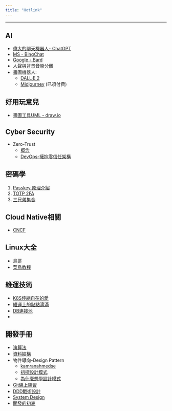 ```yaml
---
title: "Hotlink"
---
```


---

## AI

* [偉大的聊天機器人- ChatGPT](https://chat.openai.com/chat)
* [MS - BingChat](https://www.bing.com/)
* [Google - Bard]()
* [人聲與背景音樂分離](https://youtu.be/Y4L19X3W3f4)
* 畫圖機器人:
   * [DALL·E 2](https://www.bnext.com.tw/article/73621/dall-e-0105)
   * [Midjourney](https://www.kocpc.com.tw/archives/453331) (已須付費)

## 好用玩意兒
  * [ 畫圖工具UML - draw.io](https://www.diagrams.net/example-diagrams)
  
## Cyber Security
  * Zero-Trust 
    * [ 概念 ]()
    * [ DevOps-擁抱零信任架構]() 
## 密碼學
1. [Passkey 原理介紹](https://youtu.be/kHwTYgktGlM)
2. [TOTP 2FA](https://medium.com/starbugs/totp-2fa-algorithm-in-10-mins-25acc3c35df9)
3. [三兄弟集合](https://medium.com/starbugs/what-are-encoding-encrypt-and-hashing-4b03d40e7b0c)
## Cloud Native相關
* [CNCF](https://www.cncf.io/)
## Linux大全
* [鳥哥](https://linux.vbird.org/)
* [菜鳥教程](https://www.runoob.com/linux/linux-command-manual.html)

## 維運技術
* [K8S伸縮自在的愛](https://medium.com/starbugs/kubernetes-resource-management-%E4%BC%B8%E7%B8%AE%E8%87%AA%E5%9C%A8%E7%9A%84-cluster-62abcf0cdfad)
* [維運上的點點滴滴](https://plantegg.github.io/?fbclid=IwAR0kH8sRU9yrP-GHtW0a8ntHgaMCI2yh6wnoEHl5FNBXY3J5RHvLD-LJ0H0)
* [DB連接池](https://medium.com/javarevisited/why-do-we-need-a-database-connection-pool-every-programmer-must-know-9f90e7c8e5af)
* 
## 開發手冊
* [演算法]()
* [資料結構]()
* 物件導向-Design Pattern
  * [kamranahmedse](https://github.com/kamranahmedse/design-patterns-for-humans)
  * [初探設計模式](https://ithelp.ithome.com.tw/articles/10216587)
  * [為什麼想學設計模式](https://ithelp.ithome.com.tw/articles/10201706)
* [Git線上練習](https://gitbook.tw/playground)
* [DDD戰術設計](https://ithelp.ithome.com.tw/articles/10275221?sc=rss.iron&fbclid=IwAR11I90Cw1UfjvWFmlgjtyo7QR7mTBgfbvA2J9bB11u46DPVvvEGM2YiJQg)
* [System Design](https://medium.com/javarevisited/7-best-places-to-learn-system-design-79e2d261f343)
* [開發的初衷](https://codelove.tw/@tony/post/63rlq1?fbclid=IwAR2qkCyCe4dOVZZhi_HWNepoO2020uNW6MvOXrRbUDDZOif3exe1wgPW0xI)